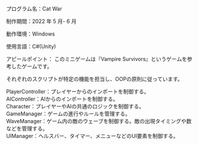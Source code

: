プログラム名：Cat War

制作期間：2022 年 5 月- 6 月

動作環境：Windows


使用言語：C#(Unity)

アピールポイント：
このミニゲームは『Vampire Survivors』というゲームを参考したゲームです。

それぞれのスクリプトが特定の機能を担当し、OOPの原則に従っています。

PlayerController：プレイヤーからのインポートを制御する。<br>
AIController：AIからのインポートを制御する。<br>
Character：プレイヤーやAIの共通のロジックを制御する。<br>
GameManager：ゲームの進行やルールを管理する。<br>
WaveManager：ゲーム内の敵のウェーブを制御する。敵の出現タイミングや数などを管理する。<br>
UIManager：ヘルスバー、タイマー、メニューなどのUI要素を制御する。